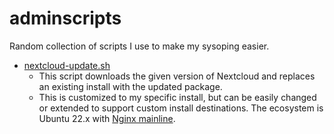 # adminscripts
Random collection of scripts I use to make my sysoping easier.

* [nextcloud-update.sh](https://github.com/sfunk1x/adminscripts/blob/main/nextcloud-update.sh)
  * This script downloads the given version of Nextcloud and replaces an existing install with the updated package.
  * This is customized to my specific install, but can be easily changed or extended to support custom install destinations. The ecosystem is Ubuntu 22.x with [Nginx mainline](https://nginx.org/en/linux_packages.html#Ubuntu).
